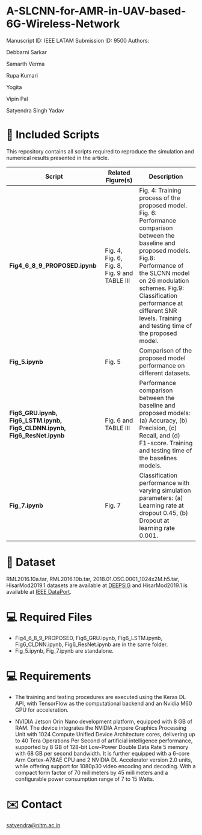 # A-SLCNN-for-AMR-in-UAV-based-6G-Wireless-Network
Manuscript ID: IEEE LATAM Submission ID: 9500 Authors:

Debbarni Sarkar 

Samarth Verma 

Rupa Kumari 

Yogita

Vipin Pal

Satyendra Singh Yadav

# 📁 Included Scripts

This repository contains all scripts required to reproduce the simulation and numerical results presented in the article.


| Script | Related Figure(s) | Description |
|--------|-------------------|-------------|
| **Fig4_6_8_9_PROPOSED.ipynb** | Fig. 4, Fig. 6, Fig. 8, Fig. 9 and TABLE III | Fig. 4: Training process of the proposed model. Fig. 6: Performance comparison between the baseline and proposed models. Fig.8: Performance of the SLCNN model on 26 modulation schemes. Fig.9: Classification performance at different SNR levels. Training and testing time of the proposed model. |
| **Fig_5.ipynb** | Fig. 5 | Comparison of the proposed model performance on different datasets.  |
| **Fig6_GRU.ipynb, Fig6_LSTM.ipynb, Fig6_CLDNN.ipynb, Fig6_ResNet.ipynb** | Fig. 6 and TABLE III| Performance comparison between the baseline and proposed models: (a) Accuracy, (b) Precision, (c) Recall, and (d) F1-score. Training and testing time of the baselines models. |
| **Fig_7.ipynb** | Fig. 7 | Classification performance with varying simulation parameters: (a) Learning rate at dropout 0.45, (b) Dropout at learning rate 0.001. |

# 📁 Dataset
RML2016.10a.tar, RML2016.10b.tar, 2018.01.OSC.0001_1024x2M.h5.tar, HisarMod2019.1 datasets are available at <a href="https://www.deepsig.ai/">DEEPSIG</a> and HisarMod2019.1 is available at <a href="https://ieee-dataport.org/">IEEE DataPort</a>.

# 💻 Required Files
- Fig4_6_8_9_PROPOSED, Fig6_GRU.ipynb, Fig6_LSTM.ipynb, Fig6_CLDNN.ipynb, Fig6_ResNet.ipynb are in the same folder.
- Fig_5.ipynb, Fig_7.ipynb are standalone.

# 💻 Requirements
- The training and testing procedures are executed using the Keras DL API, with TensorFlow as the computational backend and an Nvidia M60 GPU for acceleration.

- NVIDIA Jetson Orin Nano development platform, equipped with 8 GB of RAM. The device integrates the NVIDIA Ampere Graphics Processing Unit with 1024 Compute Unified Device Architecture cores, delivering up to 40 Tera Operations Per Second of artificial intelligence performance, supported by 8 GB of 128-bit Low-Power Double Data Rate 5 memory with 68 GB per second bandwidth. It is further equipped with a 6-core Arm Cortex-A78AE CPU and 2 NVIDIA DL Accelerator version 2.0 units, while offering support for 1080p30 video encoding and decoding. With a compact form factor of 70 millimeters by 45 millimeters and a configurable power consumption range of 7 to 15 Watts.

# ✉️ Contact
satyendra@nitm.ac.in
